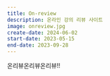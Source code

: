 ```yaml
---
title: On-review
description: 온라인 강의 리뷰 사이트
image: onreview.jpg
create-date: 2024-06-02
start-date: 2023-05-15
end-date: 2023-09-28
---
```


온리뷰온리뷰온리뷰!!
